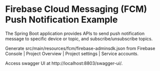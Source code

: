 # Firebase Cloud Messaging (FCM) Push Notification Example

The Spring Boot application provides APIs to send push notification message to specific device or topic, and subscribe/unsubscribe topics.  
  
Generate src/main/resources/fcm/firebase-adminsdk.json from Firebase Console | Project Overview | Project settings | Service accounts.  

Access swagger UI at http://localhost:8803/swagger-ui/.  

